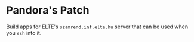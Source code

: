 # Pandora's Patch
Build apps for ELTE's `szamrend.inf.elte.hu` server that can be used when you `ssh` into it.
